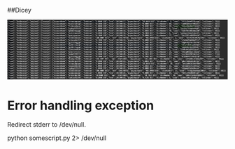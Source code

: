 ##Dicey

![](Screenshot.png)

# Error handling exception

Redirect stderr to /dev/null.

python somescript.py 2> /dev/null
